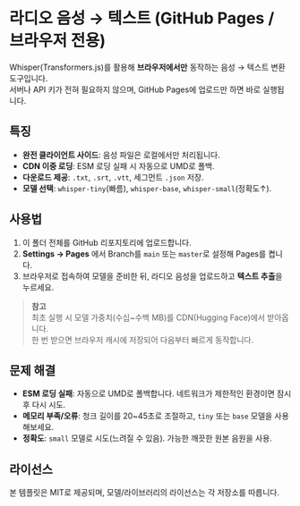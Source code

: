 # 라디오 음성 → 텍스트 (GitHub Pages / 브라우저 전용)

Whisper(Transformers.js)를 활용해 **브라우저에서만** 동작하는 음성 → 텍스트 변환 도구입니다.  
서버나 API 키가 전혀 필요하지 않으며, GitHub Pages에 업로드만 하면 바로 실행됩니다.

## 특징
- **완전 클라이언트 사이드**: 음성 파일은 로컬에서만 처리됩니다.
- **CDN 이중 로딩**: ESM 로딩 실패 시 자동으로 UMD로 폴백.
- **다운로드 제공**: `.txt`, `.srt`, `.vtt`, 세그먼트 `.json` 저장.
- **모델 선택**: `whisper-tiny`(빠름), `whisper-base`, `whisper-small`(정확도↑).

## 사용법
1. 이 폴더 전체를 GitHub 리포지토리에 업로드합니다.
2. **Settings → Pages** 에서 Branch를 `main` 또는 `master`로 설정해 Pages를 켭니다.
3. 브라우저로 접속하여 모델을 준비한 뒤, 라디오 음성을 업로드하고 **텍스트 추출**을 누르세요.

> **참고**  
> 최초 실행 시 모델 가중치(수십~수백 MB)를 CDN(Hugging Face)에서 받아옵니다.  
> 한 번 받으면 브라우저 캐시에 저장되어 다음부터 빠르게 동작합니다.

## 문제 해결
- **ESM 로딩 실패**: 자동으로 UMD로 폴백합니다. 네트워크가 제한적인 환경이면 잠시 후 다시 시도.
- **메모리 부족/오류**: 청크 길이를 20~45초로 조절하고, `tiny` 또는 `base` 모델을 사용해보세요.
- **정확도**: `small` 모델로 시도(느려질 수 있음). 가능한 깨끗한 원본 음원을 사용.

## 라이선스
본 템플릿은 MIT로 제공되며, 모델/라이브러리의 라이선스는 각 저장소를 따릅니다.
